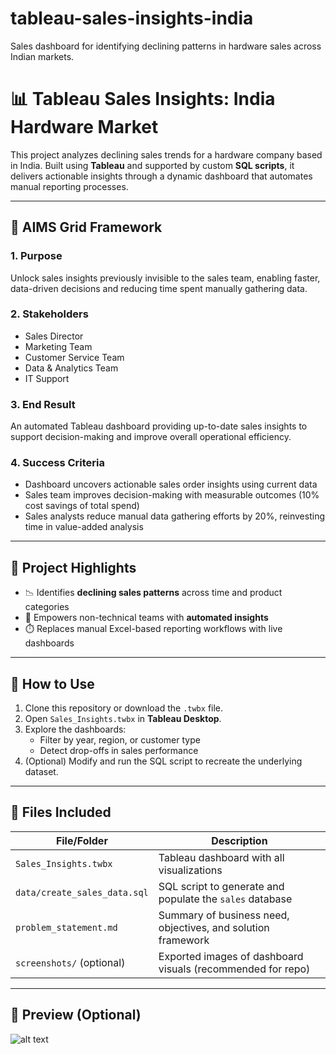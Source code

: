 # tableau-sales-insights-india
Sales dashboard for identifying declining patterns in hardware sales across Indian markets.

# 📊 Tableau Sales Insights: India Hardware Market

This project analyzes declining sales trends for a hardware company based in India. Built using **Tableau** and supported by custom **SQL scripts**, it delivers actionable insights through a dynamic dashboard that automates manual reporting processes.

---

## 🧭 AIMS Grid Framework

### 1. **Purpose**
Unlock sales insights previously invisible to the sales team, enabling faster, data-driven decisions and reducing time spent manually gathering data.

### 2. **Stakeholders**
- Sales Director  
- Marketing Team  
- Customer Service Team  
- Data & Analytics Team  
- IT Support

### 3. **End Result**
An automated Tableau dashboard providing up-to-date sales insights to support decision-making and improve overall operational efficiency.

### 4. **Success Criteria**
- Dashboard uncovers actionable sales order insights using current data  
- Sales team improves decision-making with measurable outcomes (10% cost savings of total spend)  
- Sales analysts reduce manual data gathering efforts by 20%, reinvesting time in value-added analysis

---

## 🧪 Project Highlights

- 📉 Identifies **declining sales patterns** across time and product categories
- 🧠 Empowers non-technical teams with **automated insights**
- ⏱️ Replaces manual Excel-based reporting workflows with live dashboards

---

## 🚀 How to Use

1. Clone this repository or download the `.twbx` file.
2. Open `Sales_Insights.twbx` in **Tableau Desktop**.
3. Explore the dashboards:
   - Filter by year, region, or customer type
   - Detect drop-offs in sales performance
4. (Optional) Modify and run the SQL script to recreate the underlying dataset.

---

## 📂 Files Included

| File/Folder               | Description |
|--------------------------|-------------|
| `Sales_Insights.twbx`    | Tableau dashboard with all visualizations |
| `data/create_sales_data.sql` | SQL script to generate and populate the `sales` database |
| `problem_statement.md`   | Summary of business need, objectives, and solution framework |
| `screenshots/` (optional) | Exported images of dashboard visuals (recommended for repo) |

---

## 📸 Preview (Optional)

![alt text](Dashboard.jpg)